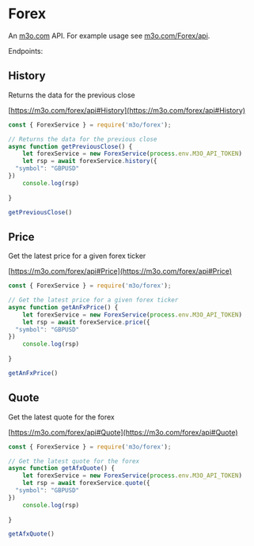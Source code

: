 # Forex

An [m3o.com](https://m3o.com) API. For example usage see [m3o.com/Forex/api](https://m3o.com/Forex/api).

Endpoints:

## History

Returns the data for the previous close


[https://m3o.com/forex/api#History](https://m3o.com/forex/api#History)

```js
const { ForexService } = require('m3o/forex');

// Returns the data for the previous close
async function getPreviousClose() {
	let forexService = new ForexService(process.env.M3O_API_TOKEN)
	let rsp = await forexService.history({
  "symbol": "GBPUSD"
})
	console.log(rsp)
	
}

getPreviousClose()
```
## Price

Get the latest price for a given forex ticker


[https://m3o.com/forex/api#Price](https://m3o.com/forex/api#Price)

```js
const { ForexService } = require('m3o/forex');

// Get the latest price for a given forex ticker
async function getAnFxPrice() {
	let forexService = new ForexService(process.env.M3O_API_TOKEN)
	let rsp = await forexService.price({
  "symbol": "GBPUSD"
})
	console.log(rsp)
	
}

getAnFxPrice()
```
## Quote

Get the latest quote for the forex


[https://m3o.com/forex/api#Quote](https://m3o.com/forex/api#Quote)

```js
const { ForexService } = require('m3o/forex');

// Get the latest quote for the forex
async function getAfxQuote() {
	let forexService = new ForexService(process.env.M3O_API_TOKEN)
	let rsp = await forexService.quote({
  "symbol": "GBPUSD"
})
	console.log(rsp)
	
}

getAfxQuote()
```
